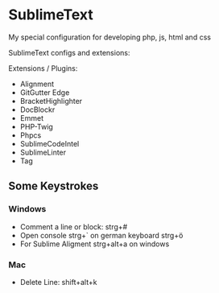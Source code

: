 SublimeText
===========

My special configuration for developing php, js, html and css

SublimeText configs and extensions:

Extensions / Plugins:

- Alignment
- GitGutter Edge
- BracketHighlighter
- DocBlockr
- Emmet
- PHP-Twig
- Phpcs
- SublimeCodeIntel
- SublimeLinter
- Tag

## Some Keystrokes

### Windows
- Comment a line or block: strg+#
- Open console strg+` on german keyboard strg+ö
- For Sublime Aligment strg+alt+a on windows

### Mac
- Delete Line: shift+alt+k
